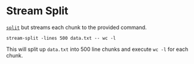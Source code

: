 # Stream Split

[`split`](http://man7.org/linux/man-pages/man1/split.1.html) but streams each chunk to the provided command.

```
stream-split -lines 500 data.txt -- wc -l
```

This will split up `data.txt` into 500 line chunks and execute `wc -l` for each chunk.
